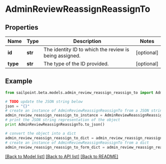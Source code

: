 # AdminReviewReassignReassignTo


## Properties
Name | Type | Description | Notes
------------ | ------------- | ------------- | -------------
**id** | **str** | The identity ID to which the review is being assigned. | [optional] 
**type** | **str** | The type of the ID provided. | [optional] 

## Example

```python
from sailpoint.beta.models.admin_review_reassign_reassign_to import AdminReviewReassignReassignTo

# TODO update the JSON string below
json = "{}"
# create an instance of AdminReviewReassignReassignTo from a JSON string
admin_review_reassign_reassign_to_instance = AdminReviewReassignReassignTo.from_json(json)
# print the JSON string representation of the object
print AdminReviewReassignReassignTo.to_json()

# convert the object into a dict
admin_review_reassign_reassign_to_dict = admin_review_reassign_reassign_to_instance.to_dict()
# create an instance of AdminReviewReassignReassignTo from a dict
admin_review_reassign_reassign_to_form_dict = admin_review_reassign_reassign_to.from_dict(admin_review_reassign_reassign_to_dict)
```
[[Back to Model list]](../README.md#documentation-for-models) [[Back to API list]](../README.md#documentation-for-api-endpoints) [[Back to README]](../README.md)


